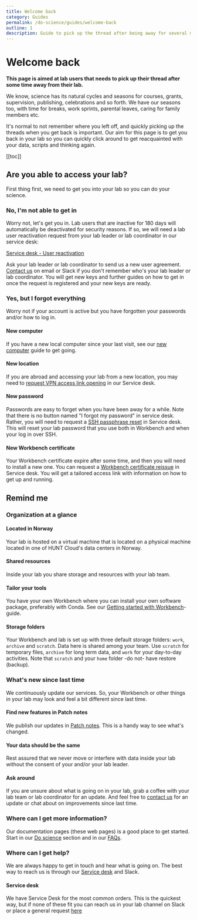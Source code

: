 ```yaml
---
title: Welcome back
category: Guides
permalink: /do-science/guides/welcome-back
outline: 1
description: Guide to pick up the thread after being away for several months.
---
```


# Welcome back

**This page is aimed at lab users that needs to pick up their thread after some time away from their lab.**

We know, science has its natural cycles and seasons for courses, grants, supervision, publishing, celebrations and so forth. We have our seasons too, with time for breaks, work sprints, parental leaves, caring for family members etc. 

It's normal to not remember where you left off, and quickly picking up the threads when you get back is important. Our aim for this page is to get you back in your lab so you can quickly click around to get reacquainted with your data, scripts and thinking again.

[[toc]]


## Are you able to access your lab?

First thing first, we need to get you into your lab so you can do your science. 

### No, I'm not able to get in

Worry not, let's get you in. Lab users that are inactive for 180 days will automatically be deactivated for security reasons. If so, we will need a lab user reactivation request from your lab leader or lab coordinator in our service desk:

[Service desk - User reactivation](/administer-science/service-desk/lab-orders/#reactivate-lab-user)

Ask your lab leader or lab coordinator to send us a new user agreement. [Contact us](/contact) on email or Slack if you don't remember who's your lab leader or lab coordinator. You will get new keys and further guides on how to get in once the request is registered and your new keys are ready. 

### Yes, but I forgot everything

Worry not if your account is active but you have forgotten your passwords and/or how to log in. 

#### New computer

If you have a new local computer since your last visit, see our [new computer](/do-science/guides/new-computer) guide to get going.

#### New location

If you are abroad and accessing your lab from a new location, you may need to [request VPN access link opening](/do-science/service-desk/#vpn-access-list) in our Service desk.

#### New password

Passwords are easy to forget when you have been away for a while. Note that there is no button named "I forgot my password" in service desk. Rather, you will need to request a [SSH passphrase reset](/do-science/service-desk/#ssh-passphrase-reset) in Service desk. This will reset your lab password that you use both in Workbench and when your log in over SSH.

#### New Workbench certificate

Your Workbench certificate expire after some time, and then you will need to install a new one. You can request a [Workbench certificate reissue](/do-science/service-desk/#hunt-workbench-reissue) in Service desk. You will get a tailored access link with information on how to get up and running. 

## Remind me

### Organization at a glance

#### Located in Norway

Your lab is hosted on a virtual machine that is located on a physical machine located in one of HUNT Cloud's data centers in Norway. 

#### Shared resources

Inside your lab you share storage and resources with your lab team.

#### Tailor your tools

You have your own Workbench where you can install your own software package, preferably with Conda. See our [Getting started with Workbench](/do-science/hunt-workbench/getting-started/)-guide.

#### Storage folders

Your Workbench and lab is set up with three default storage folders: `work`, `archive` and `scratch`. Data here is shared among your team. Use `scratch` for temporary files, `archive` for long term data, and `work` for your day-to-day activities. Note that `scratch` and your `home` folder -do not- have restore (backup). 

### What's new since last time

We continuously update our services. So, your Workbench or other things in your lab may look and feel a bit different since last time. 

#### Find new features in Patch notes

We publish our updates in [Patch notes](/administer-science/patch-notes/#patch-notes). This is a handy way to see what's changed.

#### Your data should be the same

Rest assured that we never move or interfere with data inside your lab without the consent of your and/or your lab leader.

#### Ask around

If you are unsure about what is going on in your lab, grab a coffee with your lab team or lab coordinator for an update. And feel free to [contact us](/contact) for an update or chat about on improvements since last time.


### Where can I get more information?

Our documentation pages (these web pages) is a good place to get started. Start in our [Do science](/do-science) section and in our [FAQs](/do-science/faq).

### Where can I get help?

We are always happy to get in touch and hear what is going on. The best way to reach us is through our [Service desk](/do-science/service-desk/#service-desk-for-lab-users) and Slack.

#### Service desk

We have Service Desk for the most common orders. This is the quickest way, but if none of these fit you can reach us in your lab channel on Slack or place a general request [here](/do-science/service-desk/#general-service-request)





